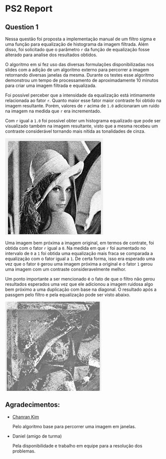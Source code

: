 # PS2 Report

## Question 1
Nessa questão foi proposta a implementação manual de um filtro sigma e uma função para equalização de histograma da 
imagem filtrada. Além disso, foi solicitado que o parâmetro `r` da função de equalização fosse alterado para analise 
dos resultados obtidos.

O algoritmo em sí fez uso das diversas formulações disponibilizadas nos slides com a adição de um algoritmo externo para
percorrer a imagem retornando diversas janelas da mesma. Durante os testes esse algoritmo demonstrou um tempo de processamento 
de aproximadamente 10 minutos para criar uma imagem filtrada e equalizada. 

Foi possível perceber que a intensidade da equalização está intimamente relacionada ao fator `r`. Quanto maior esse 
fator maior contraste foi obtido na imagem resultante. Porém, valores de `r` acima de `1.0` adicionaram um ruído na 
imagem na medida que `r` era incrementado.

Com `r` igual a `1.0` foi possível obter um histograma equalizado que pode ser visualizado também na imagem resultante, 
visto que a mesma recebeu um contraste considerável tornando mais nítida as tonalidades de cinza.

![Imagem equalizada com o fator r = 1](result_imgs/result_lenna_1.png)

Uma imagem bem próxima a imagem original, em termos de contrate, foi obtida com o fator `r` igual a `0`. Na medida em 
que `r` foi aumentado no intervalo de `0` a `1` foi obtida uma equalização mais fraca se comparada a equalização com o 
fator igual a `1`. De certa forma, isso era esperado uma vez que o fator `0` gerou uma imagem próxima a original e o 
fator `1` gerou uma imagem com um contraste consideravelmente melhor.

Um ponto importante a ser mencionado é o fato de que o filtro não gerou resultados esperados uma vez que ele adicionou 
a imagem ruidosa algo bem próximo a uma duplicação com base na diagonal. O resultado após a passgem pelo filtro e pela 
equalização pode ser visto abaixo.

![Imagem com o filtro sigma e com a equalização](result_imgs/lenna_g_equal.png)
 

## Agradecimentos:

- [Chanran Kim](https://stackoverflow.com/questions/61051120/sliding-window-on-a-python-image)

    Pelo algoritmo base para percorrer uma imagem em janelas.

- Daniel (amigo de turma)
    
    Pela disponibilidade e trabalho em equipe para a resolução dos problemas.
